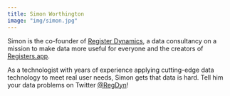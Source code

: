 ```yaml
---
title: Simon Worthington
image: "img/simon.jpg"
---
```

Simon is the co-founder of [Register Dynamics](https://www.register-dynamics.co.uk),
a data consultancy on a mission to make data more useful for everyone
and the creators of [Registers.app](https://registers.app).

As a technologist with years of experience applying cutting-edge data technology to meet real user needs,
Simon gets that data is hard. Tell him your data problems on Twitter [@RegDyn](https://twitter.com/RegDyn)!